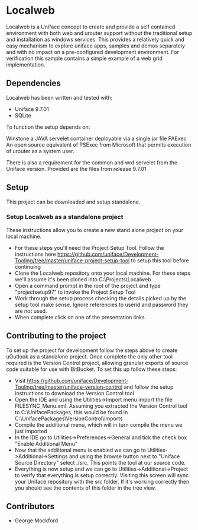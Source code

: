 # Localweb #

Localweb is a Uniface concept to create and provide a self contained environment with both web and urouter support without the traditional setup and installation as windows services. This provides a relatively quick and easy mechanism to explore uniface apps, samples and demos separately and with no impact on a pre-configured development environment.
For verification this sample contains a simple example of a web grid implementation.

## Dependencies ##

Localweb has been written and tested with:

 * Uniface 9.7.01
 * SQLite
 
 To function the setup depends on:
 
 Winstone    a JAVA servelet container deployable via a single jar file
 PAExec      An open source equivalent of PSExec from Microsoft that permits execution of urouter as a system user.
 
 There is also a requirement for the common and wrd servelet from the Uniface version. Provided are the files from release 9.7.01
  
 ## Setup ##

This project can be downloaded and setup standalone.

### Setup Localweb as a standalone project ###
These instructions allow you to create a new stand alone project on your local machine.

 * For these steps you'll need the Project Setup Tool. Follow the instructions here https://github.com/uniface/Development-Tooling/tree/master/uniface-project-setup-tool to setup this tool before continuing
 * Clone the Localweb repository onto your local machine. For these steps we'll assume it's been cloned into C:\Projects\Localweb
 * Open a command prompt in the root of the project and type "projectsetup97" to invoke the Project Setup Tool
 * Work through the setup process checking the details picked up by the setup tool make sense. Ignore referencies to userid and password they are not used.
 * When complete click on one of the presentation links
  
## Contributing to the project ##

To set up the project for development follow the steps above to create uOutlook as a standalone project. Once complete the only other tool required is the Version Control project, allowing granular exports of source code suitable for use with BitBucket. To set this up follow these steps:

 * Visit https://github.com/uniface/Development-Tooling/tree/master/uniface-version-control and follow the setup instructions to download the Version Control tool
 * Open the IDE and using the Utilities->Import menu import the file FILESYNC_Menu.xml. Assuming you extracted the Version Control tool to C:\\UnifacePackages, this would be found in C:\\UnifacePackages\\VersionControl\\imports
 * Compile the additional menu, which will in turn compile the menu we just imported
 * In the IDE go to Utilities->Preferences->General and tick the check box "Enable Additional Menu"
 * Now that the additional menu is enabled we can go to Utilities->Additional->Settings and using the browse button next to "Uniface Source Directory" select ./src. This points the tool at our source code.
 * Everything is now setup and we can go to Utilities->Additional->Project to verify that everything is setup correctly. Visiting this screen will sync your Uniface repository with the src folder. If it's working correctly then you should see the contents of this folder in the tree view.

## Contributors ##
* George Mockford
